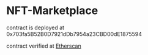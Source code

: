 # NFT-Marketplace 

contract is deployed at 0x703fa5B52B0D7921dDb7954a23CBD00dE1875594

contract verified at [Etherscan](https://kovan.etherscan.io/address/0x703fa5b52b0d7921ddb7954a23cbd00de1875594#code)